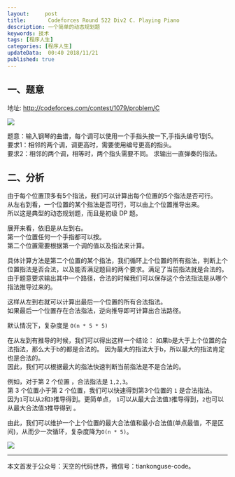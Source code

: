 ```yaml
---   
layout:     post  
title:       Codeforces Round 522 Div2 C. Playing Piano 
description: 一个简单的动态规划题
keywords: 技术 
tags: [程序人生]  
categories: [程序人生]  
updateData:  00:40 2018/11/21   
published: true   
---  
```


 


## 一、题意

地址: http://codeforces.com/contest/1079/problem/C

![](//res2018.tiankonguse.com/images/2018/11/cf-422-div2-pro-c.png)   



题意：输入钢琴的曲谱，每个调可以使用一个手指头按一下,手指头编号1到5。  
要求1：相邻的两个调，调更高时，需要使用编号更高的指头。  
要求2：相邻的两个调，相等时，两个指头需要不同。
求输出一直弹奏的指法。   

## 二、分析


由于每个位置顶多有5个指法，我们可以计算出每个位置的5个指法是否可行。  
从左右到看，一个位置的某个指法是否可行，可以由上个位置推导出来。  
所以这是典型的动态规划题，而且是初级 DP 题。  

展开来看，依旧是从左到右。    
第一个位置任何一个手指都可以按。  
第二个位置需要根据第一个调的值以及指法来计算。  

具体计算方法是第二个位置的某个指法，我们循环上个位置的所有指法，判断上个位置指法是否合法，以及能否满足题目的两个要求。满足了当前指法就是合法的。  
由于题意要求输出其中一个路径，合法的时候我们可以保存这个合法指法是从哪个指法推导过来的。  


这样从左到右就可以计算出最后一个位置的所有合法指法。  
如果最后一个位置存在合法指法，逆向推导即可计算出合法路径。  


默认情况下，复杂度是 `O(n * 5 * 5)`    

在从左到有推导的时候，我们可以得出这样一个结论：
如果b是大于上个位置的合法指法，那么大于b的都是合法的。
因为最大的指法大于b，所以最大的指法肯定也是合法的。  
因此，我们可以根据最大的指法快速判断当前指法是不是合法的。  

例如，对于第 2 个位置 ，合法指法是 `1,2,3`。  
第 3 个位置小于第 2 个位置，我们可以快速得到第3个位置的 `1` 是合法指法。  
因为`1`可以从`2`和`3`推导得到。更简单点， `1`可以从最大合法值`3`推导得到，`2`也可以从最大合法值`3`推导得到 。  

由此，我们可以维护一个上个位置的最大合法值和最小合法值(单点最值，不是区间)，从而少一次循环，复杂度降为`O(n * 5)`。  




![](//res2018.tiankonguse.com/images/2018/11/cf-422-div2-c.png) 



---


本文首发于公众号：天空的代码世界，微信号：tiankonguse-code。  


